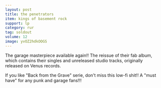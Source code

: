 ```yaml
---
layout: post
title: the penetrators
item: kings of basement rock
support: lp
category: rur
tag: soldout
volume: 12
image: yvOZ2hdkOOGS
---
```


The garage masterpiece available again!! The reissue of their fab album, which contains their singles and unreleased studio tracks, originally released on Venus records.

If you like "Back from the Grave" serie, don't miss this low-fi shit!! A "must have" for any punk and garage fans!!!
